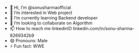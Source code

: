 - 👋 Hi, I’m @sonusharmaofficial
- 👀 I’m interested in Web project
- 🌱 I’m currently learning Backend developer
- 💞️ I’m looking to collaborate on Algorithm
- 📫 How to reach me linkedinID linkedin.com/in/sonu-sharma-8269342b9
- 😄 Pronouns: Male
- ⚡ Fun fact: WWE

<!---
sonusharmaofficial/sonusharmaofficial is a ✨ special ✨ repository because its `README.md` (this file) appears on your GitHub profile.
You can click the Preview link to take a look at your changes.
--->
